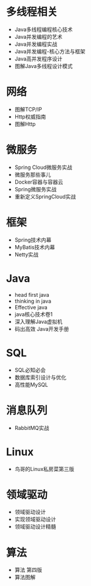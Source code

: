 # 多线程相关
- Java多线程编程核心技术
- Java并发编程的艺术
- Java并发编程实战
- Java并发编程-核心方法与框架
- Java高并发程序设计
- 图解Java多线程设计模式
# 网络
- 图解TCP/IP
- Http权威指南
- 图解Http
# 微服务
- Spring Cloud微服务实战
- 微服务那些事儿 
- Docker容器与容器云
- Spring微服务实战
- 重新定义SpringCloud实战
# 框架
- Spring技术内幕
- MyBatis技术内幕
- Netty实战
# Java
- head first java
- thinking in java
- Effective java
- java核心技术卷1
- 深入理解Java虚拟机
- 码出高效 Java开发手册
# SQL
- SQL必知必会
- 数据库索引设计与优化
- 高性能MySQL
# 消息队列
- RabbitMQ实战
# Linux
- 鸟哥的Linux私房菜第三版
# 领域驱动
- 领域驱动设计
- 实现领域驱动设计
- 领域驱动设计精髓
# 算法
- 算法 第四版
- 算法图解
































